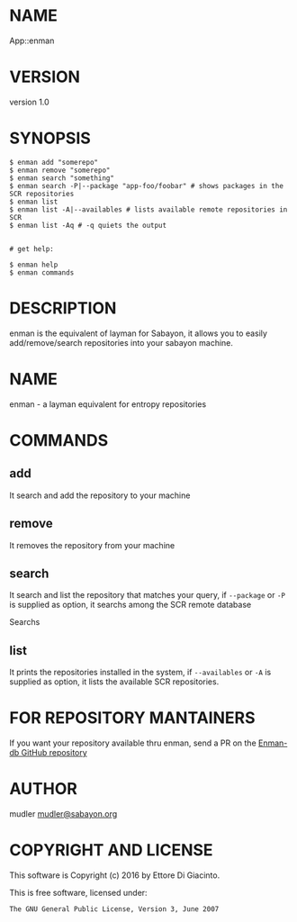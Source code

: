 # NAME

App::enman

# VERSION

version 1.0

# SYNOPSIS

    $ enman add "somerepo"
    $ enman remove "somerepo"
    $ enman search "something"
    $ enman search -P|--package "app-foo/foobar" # shows packages in the SCR repositories
    $ enman list
    $ enman list -A|--availables # lists available remote repositories in SCR
    $ enman list -Aq # -q quiets the output


    # get help:

    $ enman help
    $ enman commands

# DESCRIPTION

enman is the equivalent of layman for Sabayon, it allows you to easily add/remove/search repositories into your sabayon machine.

# NAME

enman - a layman equivalent for entropy repositories

# COMMANDS

## add
It search and add the repository to your machine

## remove
It removes the repository from your machine

## search
It search and list the repository that matches your query, if `--package` or `-P` is supplied as option, it searchs among the SCR remote database

Searchs

## list
It prints the repositories installed in the system, if `--availables` or `-A` is supplied as option, it lists the available SCR repositories.

# FOR REPOSITORY MANTAINERS
If you want your repository available thru enman, send a PR on the [Enman-db GitHub repository](https://github.com/Sabayon/enman-db)

# AUTHOR

mudler <mudler@sabayon.org>

# COPYRIGHT AND LICENSE

This software is Copyright (c) 2016 by Ettore Di Giacinto.

This is free software, licensed under:

    The GNU General Public License, Version 3, June 2007
